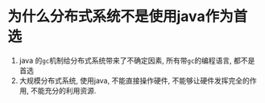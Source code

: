 为什么分布式系统不是使用java作为首选
===

1. java 的`gc`机制给分布式系统带来了不确定因素, 所有带`gc`的编程语言, 都不是首选
2. 大规模分布式系统, 使用java, 不能直接操作硬件, 不能够让硬件发挥完全的作用, 不能充分的利用资源.
